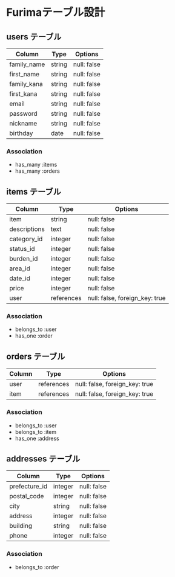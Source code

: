 # Furimaテーブル設計

## users テーブル

| Column      | Type   | Options     |
| ----------- | ------ | ----------- |
| family_name | string | null: false |
| first_name  | string | null: false |
| family_kana | string | null: false |
| first_kana  | string | null: false |
| email       | string | null: false |
| password    | string | null: false |
| nickname    | string | null: false |
| birthday    | date   | null: false |

### Association

- has_many :items
- has_many :orders

## items テーブル

| Column       | Type       | Options                        |
| ------------ | ---------- | ------------------------------ |
| item         | string     | null: false                    |
| descriptions | text       | null: false                    |
| category_id  | integer    | null: false                    |
| status_id    | integer    | null: false                    |
| burden_id    | integer    | null: false                    |
| area_id      | integer    | null: false                    |
| date_id      | integer    | null: false                    |
| price        | integer    | null: false                    |
| user         | references | null: false, foreign_key: true |

### Association

- belongs_to :user
- has_one :order

## orders テーブル

| Column   | Type       | Options                        |
| -------- | ---------- | ------------------------------ |
| user     | references | null: false, foreign_key: true |
| item     | references | null: false, foreign_key: true |

### Association

- belongs_to :user
- belongs_to :item
- has_one :address

## addresses テーブル

| Column        | Type      | Options        |
| ------------- | --------- | -------------- |
| prefecture_id | integer   | null: false    |
| postal_code   | integer   | null: false    |
| city          | string    | null: false    |
| address       | integer   | null: false    |
| building      | string    | null: false    |
| phone         | integer   | null: false    |

### Association

- belongs_to :order